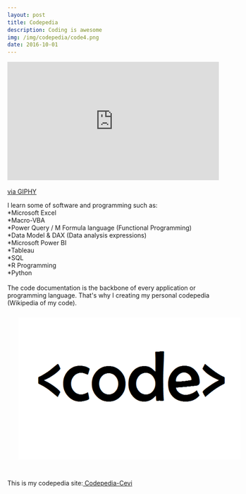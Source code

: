 ```yaml
---
layout: post
title: Codepedia
description: Coding is awesome
img: /img/codepedia/code4.png
date: 2016-10-01
---
```


<iframe src="https://giphy.com/embed/ZVik7pBtu9dNS" width="480" height="268" frameBorder="0" class="giphy-embed" allowFullScreen></iframe><p><a href="https://giphy.com/gifs/life-interesting-footage-ZVik7pBtu9dNS">via GIPHY</a></p>
I learn some of software and programming such as:
<Br>
*Microsoft Excel
 <Br>
*Macro-VBA
  <Br>
*Power Query / M Formula language (Functional Programming)
   <Br>
*Data Model & DAX (Data analysis expressions)
    <Br>
*Microsoft Power BI
     <Br>
*Tableau
      <Br>
*SQL 
       <Br>
*R Programming
        <Br>
*Python
<Br>
<Br>
The code documentation is the backbone of every application or programming language. That's why I creating my personal codepedia (Wikipedia of my code).
<img class="col one right" src="/img/codepedia/code2.PNG" style="padding:25px">
<Br>
 <Br>
 This is my codepedia site:<a href="https://codepedia.gitbook.io/cevi/"> Codepedia-Cevi</a>
